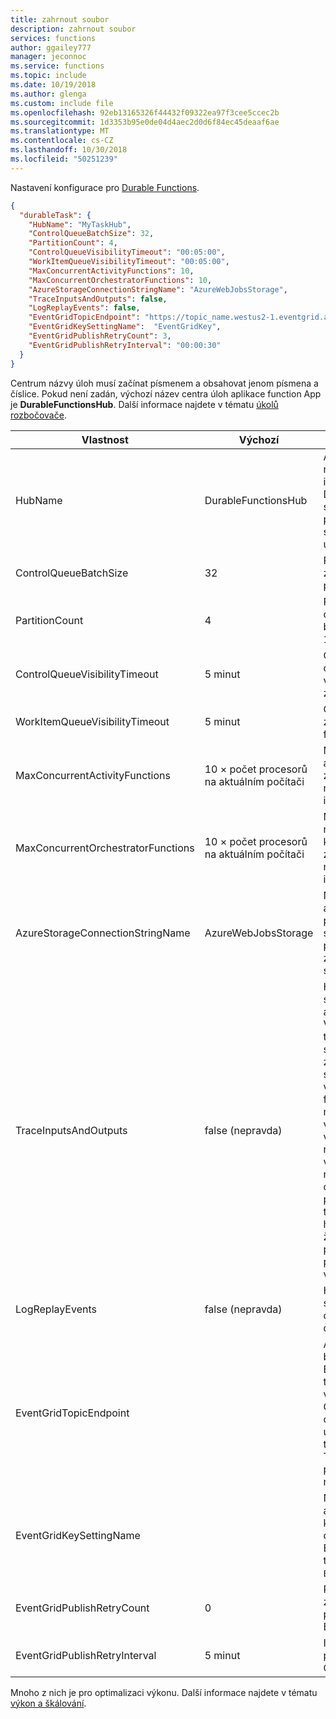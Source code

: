 ```yaml
---
title: zahrnout soubor
description: zahrnout soubor
services: functions
author: ggailey777
manager: jeconnoc
ms.service: functions
ms.topic: include
ms.date: 10/19/2018
ms.author: glenga
ms.custom: include file
ms.openlocfilehash: 92eb13165326f44432f09322ea97f3cee5ccec2b
ms.sourcegitcommit: 1d3353b95e0de04d4aec2d0d6f84ec45deaaf6ae
ms.translationtype: MT
ms.contentlocale: cs-CZ
ms.lasthandoff: 10/30/2018
ms.locfileid: "50251239"
---
```

Nastavení konfigurace pro [Durable Functions](../articles/azure-functions/durable-functions-overview.md).

```json
{
  "durableTask": {
    "HubName": "MyTaskHub",
    "ControlQueueBatchSize": 32,
    "PartitionCount": 4,
    "ControlQueueVisibilityTimeout": "00:05:00",
    "WorkItemQueueVisibilityTimeout": "00:05:00",
    "MaxConcurrentActivityFunctions": 10,
    "MaxConcurrentOrchestratorFunctions": 10,
    "AzureStorageConnectionStringName": "AzureWebJobsStorage",
    "TraceInputsAndOutputs": false,
    "LogReplayEvents": false,
    "EventGridTopicEndpoint": "https://topic_name.westus2-1.eventgrid.azure.net/api/events",
    "EventGridKeySettingName":  "EventGridKey",
    "EventGridPublishRetryCount": 3,
    "EventGridPublishRetryInterval": "00:00:30"
  }
}
```

Centrum názvy úloh musí začínat písmenem a obsahovat jenom písmena a číslice. Pokud není zadán, výchozí název centra úloh aplikace function App je **DurableFunctionsHub**. Další informace najdete v tématu [úkolů rozbočovače](../articles/azure-functions/durable-functions-task-hubs.md).

|Vlastnost  |Výchozí | Popis |
|---------|---------|---------|
|HubName|DurableFunctionsHub|Alternativní [centra úloh](../articles/azure-functions/durable-functions-task-hubs.md) názvy můžete použít k izolaci více aplikací Durable Functions od sebe navzájem i v případě theyre pomocí stejného back-endu úložiště.|
|ControlQueueBatchSize|32|Počet zpráv o přijetí změn z fronty ovládací prvek v čase.|
|PartitionCount |4|Počet oddílů pro frontu ovládacího prvku. Může být kladné celé číslo od 1 do 16.|
|ControlQueueVisibilityTimeout |5 minut|Časový limit viditelnosti ovládacího prvku vyřazených z fronty zpráv.|
|WorkItemQueueVisibilityTimeout |5 minut|Časový limit viditelnosti zpráv vyřazených z fronty pracovní položku.|
|MaxConcurrentActivityFunctions |10 × počet procesorů na aktuálním počítači|Maximální počet funkce aktivity, které je možné zpracovávat současně na jednom hostiteli instance.|
|MaxConcurrentOrchestratorFunctions |10 × počet procesorů na aktuálním počítači|Maximální počet funkcí nástroje orchestrator, které je možné zpracovávat současně na jednom hostiteli instance.|
|AzureStorageConnectionStringName |AzureWebJobsStorage|Název nastavení aplikace, které obsahuje připojovací řetězec služby Azure Storage používá ke správě základní prostředky služby Azure Storage.|
|TraceInputsAndOutputs |false (nepravda)|Hodnota označující, zda se pro sledování vstupů a výstupů volání funkce. Výchozí chování při trasování událostí spuštění funkce se zahrnou počet bajtů v serializovaném vstupy a výstupy pro volání funkce. To poskytuje minimální informace o vstupy a výstupy vypadat bez nadměrnému nárůstu velikosti protokolů nebo neúmyslně odhalují citlivé informace do protokolů. Nastavení této vlastnosti na hodnotu true způsobí, že je výchozí funkce protokolování do protokolu celý obsah vstupy a výstupy funkcí.|
|LogReplayEvents|false (nepravda)|Hodnota určující, jestli se má zapsat události opakování Orchestrace do Application Insights.|
|EventGridTopicEndpoint ||Adresa URL koncového bodu služby Azure Event Grid vlastního tématu. Pokud je tato vlastnost nastavena, Orchestrace životní cyklus oznámení události se publikují do tohoto koncového bodu. Tato vlastnost podporuje překlad nastavení aplikace.|
|EventGridKeySettingName ||Název nastavení aplikace, který obsahuje klíč používaný k ověřování pomocí Azure Event Grid vlastního tématu v `EventGridTopicEndpoint`.|
|EventGridPublishRetryCount|0|Počet pokusů o zopakování Pokud publikování do tématu Event gridu se nezdaří.|
|EventGridPublishRetryInterval|5 minut|Interval opakování v publikuje služby Event Grid *hh: mm:* formátu.|

Mnoho z nich je pro optimalizaci výkonu. Další informace najdete v tématu [výkon a škálování](../articles/azure-functions/durable-functions-perf-and-scale.md).